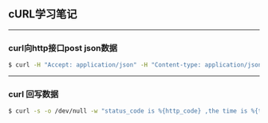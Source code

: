 ## cURL学习笔记
***
### curl向http接口post json数据
```bash
$ curl -H "Accept: application/json" -H "Content-type: application/json" -X POST  -d   '{"txn": {"reqseq": "1504167510190","posid": "1","mchntid": "456","batchid": "789"},"head": {"ERRDISP": "","TXNTYPE": "0900","VERSION": "1.0","TXNDATE": "20170901","ERRCODE": "","TXNTIME": "102200"}}' http://10.101.251.148:5000/card


```
---
### curl 回写数据
```bash
$ curl -s -o /dev/null -w "status_code is %{http_code} ,the time is %{time_total}\n"  http://httpbin.org/


```